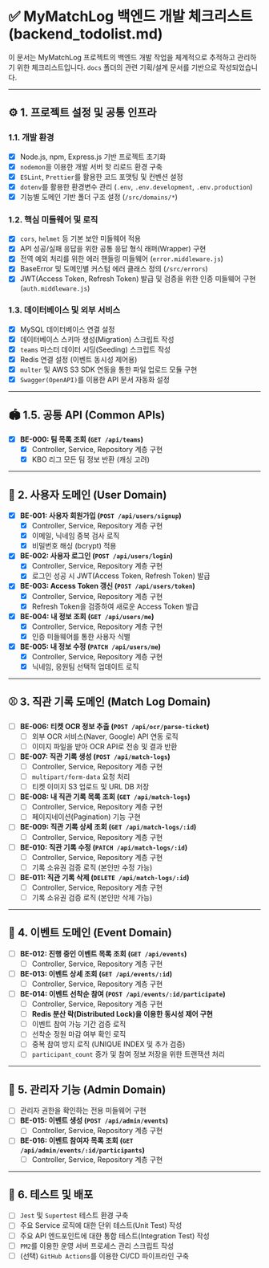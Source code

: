 # ✅ MyMatchLog 백엔드 개발 체크리스트 (backend_todolist.md)

이 문서는 MyMatchLog 프로젝트의 백엔드 개발 작업을 체계적으로 추적하고 관리하기 위한 체크리스트입니다. `docs` 폴더의 관련 기획/설계 문서를 기반으로 작성되었습니다.

---

## ⚙️ 1. 프로젝트 설정 및 공통 인프라

### 1.1. 개발 환경
- [x] Node.js, npm, Express.js 기반 프로젝트 초기화
- [x] `nodemon`을 이용한 개발 서버 핫 리로드 환경 구축
- [x] `ESLint`, `Prettier`를 활용한 코드 포맷팅 및 컨벤션 설정
- [x] `dotenv`를 활용한 환경변수 관리 (`.env`, `.env.development`, `.env.production`)
- [x] 기능별 도메인 기반 폴더 구조 설정 (`/src/domains/*`)

### 1.2. 핵심 미들웨어 및 로직
- [x] `cors`, `helmet` 등 기본 보안 미들웨어 적용
- [x] API 성공/실패 응답을 위한 공통 응답 형식 래퍼(Wrapper) 구현
- [x] 전역 예외 처리를 위한 에러 핸들링 미들웨어 (`error.middleware.js`)
- [x] BaseError 및 도메인별 커스텀 에러 클래스 정의 (`/src/errors`)
- [x] JWT(Access Token, Refresh Token) 발급 및 검증을 위한 인증 미들웨어 구현 (`auth.middleware.js`)

### 1.3. 데이터베이스 및 외부 서비스
- [x] MySQL 데이터베이스 연결 설정
- [x] 데이터베이스 스키마 생성(Migration) 스크립트 작성
- [x] `teams` 마스터 데이터 시딩(Seeding) 스크립트 작성
- [x] Redis 연결 설정 (이벤트 동시성 제어용)
- [x] `multer` 및 AWS S3 SDK 연동을 통한 파일 업로드 모듈 구현
- [x] `Swagger(OpenAPI)`를 이용한 API 문서 자동화 설정

---

## 🏟️ 1.5. 공통 API (Common APIs)

- [x] **BE-000: 팀 목록 조회 (`GET /api/teams`)**
  - [x] Controller, Service, Repository 계층 구현
  - [x] KBO 리그 모든 팀 정보 반환 (캐싱 고려)

---

## 👤 2. 사용자 도메인 (User Domain)

- [x] **BE-001: 사용자 회원가입 (`POST /api/users/signup`)**
  - [x] Controller, Service, Repository 계층 구현
  - [x] 이메일, 닉네임 중복 검사 로직
  - [x] 비밀번호 해싱 (bcrypt) 적용
- [x] **BE-002: 사용자 로그인 (`POST /api/users/login`)**
  - [x] Controller, Service, Repository 계층 구현
  - [x] 로그인 성공 시 JWT(Access Token, Refresh Token) 발급
- [x] **BE-003: Access Token 갱신 (`POST /api/users/token`)**
  - [x] Controller, Service, Repository 계층 구현
  - [x] Refresh Token을 검증하여 새로운 Access Token 발급
- [x] **BE-004: 내 정보 조회 (`GET /api/users/me`)**
  - [x] Controller, Service, Repository 계층 구현
  - [x] 인증 미들웨어를 통한 사용자 식별
- [x] **BE-005: 내 정보 수정 (`PATCH /api/users/me`)**
  - [x] Controller, Service, Repository 계층 구현
  - [x] 닉네임, 응원팀 선택적 업데이트 로직

---

## ⚾ 3. 직관 기록 도메인 (Match Log Domain)

- [ ] **BE-006: 티켓 OCR 정보 추출 (`POST /api/ocr/parse-ticket`)**
  - [ ] 외부 OCR 서비스(Naver, Google) API 연동 로직
  - [ ] 이미지 파일을 받아 OCR API로 전송 및 결과 반환
- [ ] **BE-007: 직관 기록 생성 (`POST /api/match-logs`)**
  - [ ] Controller, Service, Repository 계층 구현
  - [ ] `multipart/form-data` 요청 처리
  - [ ] 티켓 이미지 S3 업로드 및 URL DB 저장
- [ ] **BE-008: 내 직관 기록 목록 조회 (`GET /api/match-logs`)**
  - [ ] Controller, Service, Repository 계층 구현
  - [ ] 페이지네이션(Pagination) 기능 구현
- [ ] **BE-009: 직관 기록 상세 조회 (`GET /api/match-logs/:id`)**
  - [ ] Controller, Service, Repository 계층 구현
- [ ] **BE-010: 직관 기록 수정 (`PATCH /api/match-logs/:id`)**
  - [ ] Controller, Service, Repository 계층 구현
  - [ ] 기록 소유권 검증 로직 (본인만 수정 가능)
- [ ] **BE-011: 직관 기록 삭제 (`DELETE /api/match-logs/:id`)**
  - [ ] Controller, Service, Repository 계층 구현
  - [ ] 기록 소유권 검증 로직 (본인만 삭제 가능)

---

## 🎉 4. 이벤트 도메인 (Event Domain)

- [ ] **BE-012: 진행 중인 이벤트 목록 조회 (`GET /api/events`)**
  - [ ] Controller, Service, Repository 계층 구현
- [ ] **BE-013: 이벤트 상세 조회 (`GET /api/events/:id`)**
  - [ ] Controller, Service, Repository 계층 구현
- [ ] **BE-014: 이벤트 선착순 참여 (`POST /api/events/:id/participate`)**
  - [ ] Controller, Service, Repository 계층 구현
  - [ ] **Redis 분산 락(Distributed Lock)을 이용한 동시성 제어 구현**
  - [ ] 이벤트 참여 가능 기간 검증 로직
  - [ ] 선착순 정원 마감 여부 확인 로직
  - [ ] 중복 참여 방지 로직 (UNIQUE INDEX 및 추가 검증)
  - [ ] `participant_count` 증가 및 참여 정보 저장을 위한 트랜잭션 처리

---

## 👑 5. 관리자 기능 (Admin Domain)

- [ ] 관리자 권한을 확인하는 전용 미들웨어 구현
- [ ] **BE-015: 이벤트 생성 (`POST /api/admin/events`)**
  - [ ] Controller, Service, Repository 계층 구현
- [ ] **BE-016: 이벤트 참여자 목록 조회 (`GET /api/admin/events/:id/participants`)**
  - [ ] Controller, Service, Repository 계층 구현

---

## 🧪 6. 테스트 및 배포

- [ ] `Jest` 및 `Supertest` 테스트 환경 구축
- [ ] 주요 Service 로직에 대한 단위 테스트(Unit Test) 작성
- [ ] 주요 API 엔드포인트에 대한 통합 테스트(Integration Test) 작성
- [ ] `PM2`를 이용한 운영 서버 프로세스 관리 스크립트 작성
- [ ] (선택) `GitHub Actions`를 이용한 CI/CD 파이프라인 구축 